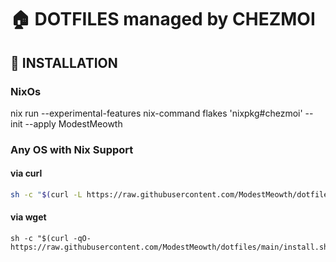 # :house: DOTFILES managed by CHEZMOI
## :wrench: INSTALLATION

### NixOs
nix run --experimental-features nix-command flakes 'nixpkg#chezmoi' -- init --apply ModestMeowth

### Any OS with Nix Support

#### via curl
``` sh
sh -c "$(curl -L https://raw.githubusercontent.com/ModestMeowth/dotfiles/main/install.sh)"
```
#### via wget
```
sh -c "$(curl -qO- https://raw.githubusercontent.com/ModestMeowth/dotfiles/main/install.sh)"
```
